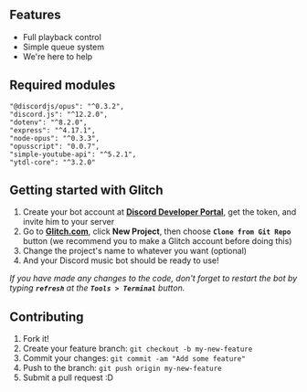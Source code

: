 ## Features
* Full playback control
* Simple queue system
* We're here to help

## Required modules
```
"@discordjs/opus": "^0.3.2",
"discord.js": "^12.2.0",
"dotenv": "^8.2.0",
"express": "^4.17.1",
"node-opus": "^0.3.3",
"opusscript": "0.0.7",
"simple-youtube-api": "^5.2.1",
"ytdl-core": "^3.2.0"
```

## Getting started with Glitch

1.  Create your bot account at **[Discord Developer Portal](https://discord.com/developers)**, get the token, and invite him to your server
2.  Go to **[Glitch.com](https://glitch.com)**, click **New Project**, then choose **`Clone from Git Repo`** button (we recommend you to make a Glitch account before doing this)
3.  Change the project's name to whatever you want (optional)
4.  And your Discord music bot should be ready to use!

_If you have made any changes to the code, don't forget to restart the bot by typing **`refresh`** at the **`Tools > Terminal`** button._



## Contributing

1.  Fork it!
2.  Create your feature branch: `git checkout -b my-new-feature`
3.  Commit your changes: `git commit -am "Add some feature"`
4.  Push to the branch: `git push origin my-new-feature`
5.  Submit a pull request :D


